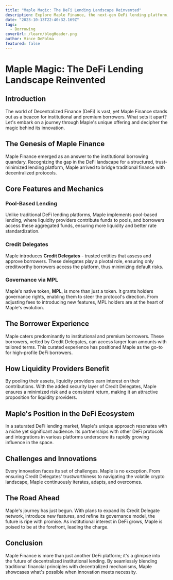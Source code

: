 ```yaml
---
title: "Maple Magic: The DeFi Lending Landscape Reinvented"
description: Explore Maple Finance, the next-gen DeFi lending platform, catering to institutional and premium borrowers. Dive deep into its mechanics, features, and how it's revolutionizing the world of decentralized loans.
date: "2023-10-13T22:40:32.169Z"
tags:
  - Borrowing
coverUrl: /learn/blogHeader.png
author: Vince DePalma
featured: false
---
```


# Maple Magic: The DeFi Lending Landscape Reinvented

## Introduction

The world of Decentralized Finance (DeFi) is vast, yet Maple Finance stands out as a beacon for institutional and premium borrowers. What sets it apart? Let's embark on a journey through Maple's unique offering and decipher the magic behind its innovation.

## The Genesis of Maple Finance

Maple Finance emerged as an answer to the institutional borrowing quandary. Recognizing the gap in the DeFi landscape for a structured, trust-minimized lending platform, Maple arrived to bridge traditional finance with decentralized protocols.

## Core Features and Mechanics

### Pool-Based Lending

Unlike traditional DeFi lending platforms, Maple implements pool-based lending, where liquidity providers contribute funds to pools, and borrowers access these aggregated funds, ensuring more liquidity and better rate standardization.

### Credit Delegates

Maple introduces **Credit Delegates** - trusted entities that assess and approve borrowers. These delegates play a pivotal role, ensuring only creditworthy borrowers access the platform, thus minimizing default risks.

### Governance via MPL

Maple's native token, **MPL**, is more than just a token. It grants holders governance rights, enabling them to steer the protocol's direction. From adjusting fees to introducing new features, MPL holders are at the heart of Maple's evolution.

## The Borrower Experience

Maple caters predominantly to institutional and premium borrowers. These borrowers, vetted by Credit Delegates, can access larger loan amounts with tailored terms. This curated experience has positioned Maple as the go-to for high-profile DeFi borrowers.

## How Liquidity Providers Benefit

By pooling their assets, liquidity providers earn interest on their contributions. With the added security layer of Credit Delegates, Maple ensures a minimized risk and a consistent return, making it an attractive proposition for liquidity providers.

## Maple's Position in the DeFi Ecosystem

In a saturated DeFi lending market, Maple's unique approach resonates with a niche yet significant audience. Its partnerships with other DeFi protocols and integrations in various platforms underscore its rapidly growing influence in the space.

## Challenges and Innovations

Every innovation faces its set of challenges. Maple is no exception. From ensuring Credit Delegates' trustworthiness to navigating the volatile crypto landscape, Maple continuously iterates, adapts, and overcomes.

## The Road Ahead

Maple's journey has just begun. With plans to expand its Credit Delegate network, introduce new features, and refine its governance model, the future is ripe with promise. As institutional interest in DeFi grows, Maple is poised to be at the forefront, leading the charge.

## Conclusion

Maple Finance is more than just another DeFi platform; it's a glimpse into the future of decentralized institutional lending. By seamlessly blending traditional financial principles with decentralized mechanisms, Maple showcases what's possible when innovation meets necessity.
